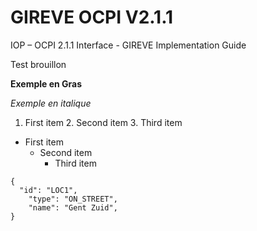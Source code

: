 # GIREVE OCPI V2.1.1
IOP – OCPI 2.1.1 Interface - GIREVE Implementation Guide


Test brouillon 

**Exemple en Gras**

*Exemple en italique*

1. First item
	2. Second item
		3. Third item

- First item
	- Second item
		- Third item

```
{
  "id": "LOC1",
	"type": "ON_STREET",
	"name": "Gent Zuid",
}
```

  
